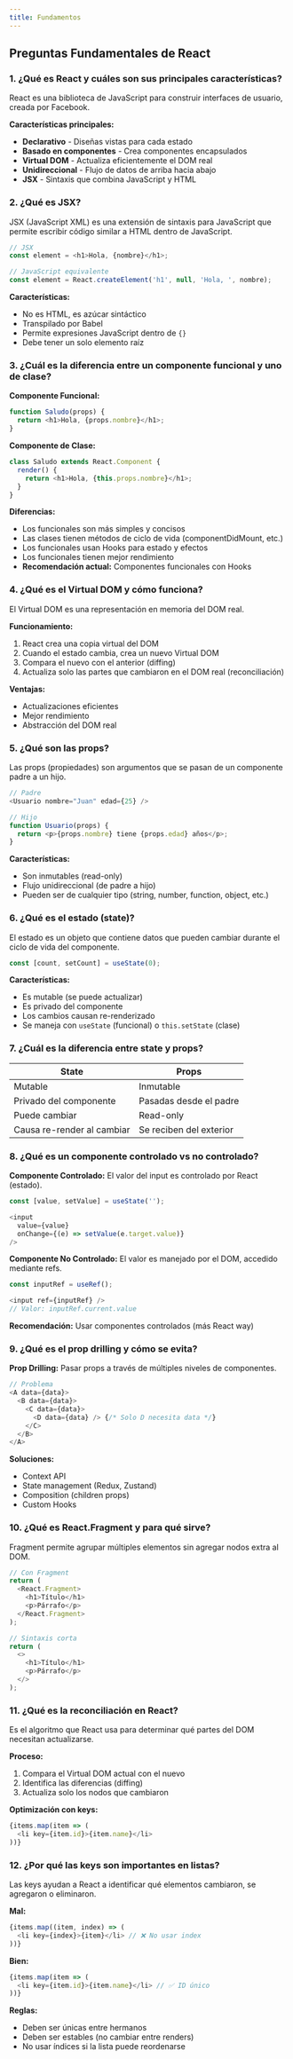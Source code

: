 ```yaml
---
title: Fundamentos
---
```


## Preguntas Fundamentales de React

### 1. ¿Qué es React y cuáles son sus principales características?

React es una biblioteca de JavaScript para construir interfaces de usuario, creada por Facebook.

**Características principales:**
- **Declarativo** - Diseñas vistas para cada estado
- **Basado en componentes** - Crea componentes encapsulados
- **Virtual DOM** - Actualiza eficientemente el DOM real
- **Unidireccional** - Flujo de datos de arriba hacia abajo
- **JSX** - Sintaxis que combina JavaScript y HTML

### 2. ¿Qué es JSX?

JSX (JavaScript XML) es una extensión de sintaxis para JavaScript que permite escribir código similar a HTML dentro de JavaScript.

```javascript
// JSX
const element = <h1>Hola, {nombre}</h1>;

// JavaScript equivalente
const element = React.createElement('h1', null, 'Hola, ', nombre);
```

**Características:**
- No es HTML, es azúcar sintáctico
- Transpilado por Babel
- Permite expresiones JavaScript dentro de `{}`
- Debe tener un solo elemento raíz

### 3. ¿Cuál es la diferencia entre un componente funcional y uno de clase?

**Componente Funcional:**
```javascript
function Saludo(props) {
  return <h1>Hola, {props.nombre}</h1>;
}
```

**Componente de Clase:**
```javascript
class Saludo extends React.Component {
  render() {
    return <h1>Hola, {this.props.nombre}</h1>;
  }
}
```

**Diferencias:**
- Los funcionales son más simples y concisos
- Las clases tienen métodos de ciclo de vida (componentDidMount, etc.)
- Los funcionales usan Hooks para estado y efectos
- Los funcionales tienen mejor rendimiento
- **Recomendación actual:** Componentes funcionales con Hooks

### 4. ¿Qué es el Virtual DOM y cómo funciona?

El Virtual DOM es una representación en memoria del DOM real.

**Funcionamiento:**
1. React crea una copia virtual del DOM
2. Cuando el estado cambia, crea un nuevo Virtual DOM
3. Compara el nuevo con el anterior (diffing)
4. Actualiza solo las partes que cambiaron en el DOM real (reconciliación)

**Ventajas:**
- Actualizaciones eficientes
- Mejor rendimiento
- Abstracción del DOM real

### 5. ¿Qué son las props?

Las props (propiedades) son argumentos que se pasan de un componente padre a un hijo.

```javascript
// Padre
<Usuario nombre="Juan" edad={25} />

// Hijo
function Usuario(props) {
  return <p>{props.nombre} tiene {props.edad} años</p>;
}
```

**Características:**
- Son inmutables (read-only)
- Flujo unidireccional (de padre a hijo)
- Pueden ser de cualquier tipo (string, number, function, object, etc.)

### 6. ¿Qué es el estado (state)?

El estado es un objeto que contiene datos que pueden cambiar durante el ciclo de vida del componente.

```javascript
const [count, setCount] = useState(0);
```

**Características:**
- Es mutable (se puede actualizar)
- Es privado del componente
- Los cambios causan re-renderizado
- Se maneja con `useState` (funcional) o `this.setState` (clase)

### 7. ¿Cuál es la diferencia entre state y props?

| State | Props |
|-------|-------|
| Mutable | Inmutable |
| Privado del componente | Pasadas desde el padre |
| Puede cambiar | Read-only |
| Causa re-render al cambiar | Se reciben del exterior |

### 8. ¿Qué es un componente controlado vs no controlado?

**Componente Controlado:**
El valor del input es controlado por React (estado).

```javascript
const [value, setValue] = useState('');

<input
  value={value}
  onChange={(e) => setValue(e.target.value)}
/>
```

**Componente No Controlado:**
El valor es manejado por el DOM, accedido mediante refs.

```javascript
const inputRef = useRef();

<input ref={inputRef} />
// Valor: inputRef.current.value
```

**Recomendación:** Usar componentes controlados (más React way)

### 9. ¿Qué es el prop drilling y cómo se evita?

**Prop Drilling:** Pasar props a través de múltiples niveles de componentes.

```javascript
// Problema
<A data={data}>
  <B data={data}>
    <C data={data}>
      <D data={data} /> {/* Solo D necesita data */}
    </C>
  </B>
</A>
```

**Soluciones:**
- Context API
- State management (Redux, Zustand)
- Composition (children props)
- Custom Hooks

### 10. ¿Qué es React.Fragment y para qué sirve?

Fragment permite agrupar múltiples elementos sin agregar nodos extra al DOM.

```javascript
// Con Fragment
return (
  <React.Fragment>
    <h1>Título</h1>
    <p>Párrafo</p>
  </React.Fragment>
);

// Sintaxis corta
return (
  <>
    <h1>Título</h1>
    <p>Párrafo</p>
  </>
);
```

### 11. ¿Qué es la reconciliación en React?

Es el algoritmo que React usa para determinar qué partes del DOM necesitan actualizarse.

**Proceso:**
1. Compara el Virtual DOM actual con el nuevo
2. Identifica las diferencias (diffing)
3. Actualiza solo los nodos que cambiaron

**Optimización con keys:**
```javascript
{items.map(item => (
  <li key={item.id}>{item.name}</li>
))}
```

### 12. ¿Por qué las keys son importantes en listas?

Las keys ayudan a React a identificar qué elementos cambiaron, se agregaron o eliminaron.

**Mal:**
```javascript
{items.map((item, index) => (
  <li key={index}>{item}</li> // ❌ No usar index
))}
```

**Bien:**
```javascript
{items.map(item => (
  <li key={item.id}>{item.name}</li> // ✅ ID único
))}
```

**Reglas:**
- Deben ser únicas entre hermanos
- Deben ser estables (no cambiar entre renders)
- No usar índices si la lista puede reordenarse
